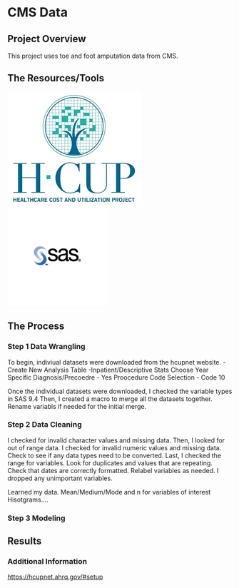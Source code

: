 # CMS Data

## Project Overview 

This project uses toe and foot amputation data from CMS. 

## The Resources/Tools
![hcup](img/hcup.jpg)        ![sas](img/sas.png)

## The Process

### Step 1 Data Wrangling 

To begin, indiviual datasets were downloaded from the hcupnet website. 
-Create New Analysis Table
-Inpatient/Descriptive Stats
Choose Year
Specific Diagnosis/Precoedre - Yes
Proocedure Code Selection - Code 10

Once the individual datasets were downloaded, I checked the variable types in SAS 9.4
Then, I created a macro to merge all the datasets together. Rename variabls if needed for the initial merge. 

### Step 2 Data Cleaning 
 I checked for invalid character values and missing data. Then, I looked for out of range data. 
 I checked for invalid numeric values and missing data. Check to see if any data types need to be converted. Last, I checked the range for variables. Look for duplicates and values that are repeating. Check that dates are correctly formatted. Relabel variables as needed. 
I dropped any unimportant variables. 

Learned my data. Mean/Medium/Mode and n for variables of interest 
Hisotgrams.... 


### Step 3 Modeling 

## Results 

### Additional Information 

https://hcupnet.ahrq.gov/#setup





